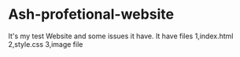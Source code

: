 # Ash-profetional-website
It's my test Website and some issues it have. 
It have files
1,index.html
2,style.css
3,image file
